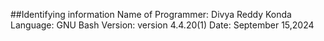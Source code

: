 ##Identifying information
Name of Programmer: Divya Reddy Konda
Language: GNU Bash
Version: version 4.4.20(1)
Date: September 15,2024

